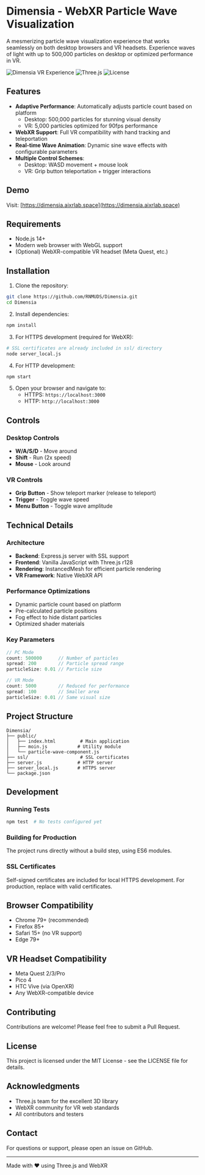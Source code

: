 # Dimensia - WebXR Particle Wave Visualization

A mesmerizing particle wave visualization experience that works seamlessly on both desktop browsers and VR headsets. Experience waves of light with up to 500,000 particles on desktop or optimized performance in VR.

![Dimensia VR Experience](https://img.shields.io/badge/WebXR-Ready-blue)
![Three.js](https://img.shields.io/badge/Three.js-r128-green)
![License](https://img.shields.io/badge/License-MIT-yellow)

## Features

- **Adaptive Performance**: Automatically adjusts particle count based on platform
  - Desktop: 500,000 particles for stunning visual density
  - VR: 5,000 particles optimized for 90fps performance
- **WebXR Support**: Full VR compatibility with hand tracking and teleportation
- **Real-time Wave Animation**: Dynamic sine wave effects with configurable parameters
- **Multiple Control Schemes**:
  - Desktop: WASD movement + mouse look
  - VR: Grip button teleportation + trigger interactions

## Demo

Visit: [https://dimensia.aixrlab.space](https://dimensia.aixrlab.space)

## Requirements

- Node.js 14+ 
- Modern web browser with WebGL support
- (Optional) WebXR-compatible VR headset (Meta Quest, etc.)

## Installation

1. Clone the repository:
```bash
git clone https://github.com/RNMUDS/Dimensia.git
cd Dimensia
```

2. Install dependencies:
```bash
npm install
```

3. For HTTPS development (required for WebXR):
```bash
# SSL certificates are already included in ssl/ directory
node server_local.js
```

4. For HTTP development:
```bash
npm start
```

5. Open your browser and navigate to:
   - HTTPS: `https://localhost:3000`
   - HTTP: `http://localhost:3000`

## Controls

### Desktop Controls
- **W/A/S/D** - Move around
- **Shift** - Run (2x speed)
- **Mouse** - Look around

### VR Controls
- **Grip Button** - Show teleport marker (release to teleport)
- **Trigger** - Toggle wave speed
- **Menu Button** - Toggle wave amplitude

## Technical Details

### Architecture
- **Backend**: Express.js server with SSL support
- **Frontend**: Vanilla JavaScript with Three.js r128
- **Rendering**: InstancedMesh for efficient particle rendering
- **VR Framework**: Native WebXR API

### Performance Optimizations
- Dynamic particle count based on platform
- Pre-calculated particle positions
- Fog effect to hide distant particles
- Optimized shader materials

### Key Parameters
```javascript
// PC Mode
count: 500000      // Number of particles
spread: 200        // Particle spread range
particleSize: 0.01 // Particle size

// VR Mode  
count: 5000        // Reduced for performance
spread: 100        // Smaller area
particleSize: 0.01 // Same visual size
```

## Project Structure
```
Dimensia/
├── public/
│   ├── index.html         # Main application
│   ├── moin.js           # Utility module
│   └── particle-wave-component.js
├── ssl/                   # SSL certificates
├── server.js             # HTTP server
├── server_local.js       # HTTPS server
└── package.json
```

## Development

### Running Tests
```bash
npm test  # No tests configured yet
```

### Building for Production
The project runs directly without a build step, using ES6 modules.

### SSL Certificates
Self-signed certificates are included for local HTTPS development. For production, replace with valid certificates.

## Browser Compatibility

- Chrome 79+ (recommended)
- Firefox 85+
- Safari 15+ (no VR support)
- Edge 79+

## VR Headset Compatibility

- Meta Quest 2/3/Pro
- Pico 4
- HTC Vive (via OpenXR)
- Any WebXR-compatible device

## Contributing

Contributions are welcome! Please feel free to submit a Pull Request.

## License

This project is licensed under the MIT License - see the LICENSE file for details.

## Acknowledgments

- Three.js team for the excellent 3D library
- WebXR community for VR web standards
- All contributors and testers

## Contact

For questions or support, please open an issue on GitHub.

---

Made with ❤️ using Three.js and WebXR